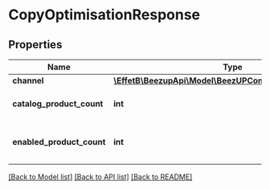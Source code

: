 # CopyOptimisationResponse

## Properties
Name | Type | Description | Notes
------------ | ------------- | ------------- | -------------
**channel** | [**\EffetB\BeezupApi\Model\BeezUPCommonChannelBasicInfo**](BeezUPCommonChannelBasicInfo.md) |  | 
**catalog_product_count** | **int** | The catalog product count | 
**enabled_product_count** | **int** | The enabled product count | 

[[Back to Model list]](../README.md#documentation-for-models) [[Back to API list]](../README.md#documentation-for-api-endpoints) [[Back to README]](../README.md)


